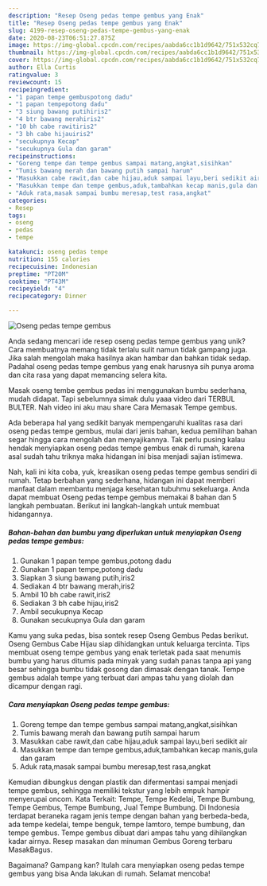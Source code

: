 ```yaml
---
description: "Resep Oseng pedas tempe gembus yang Enak"
title: "Resep Oseng pedas tempe gembus yang Enak"
slug: 4199-resep-oseng-pedas-tempe-gembus-yang-enak
date: 2020-08-23T06:51:27.875Z
image: https://img-global.cpcdn.com/recipes/aabda6cc1b1d9642/751x532cq70/oseng-pedas-tempe-gembus-foto-resep-utama.jpg
thumbnail: https://img-global.cpcdn.com/recipes/aabda6cc1b1d9642/751x532cq70/oseng-pedas-tempe-gembus-foto-resep-utama.jpg
cover: https://img-global.cpcdn.com/recipes/aabda6cc1b1d9642/751x532cq70/oseng-pedas-tempe-gembus-foto-resep-utama.jpg
author: Ella Curtis
ratingvalue: 3
reviewcount: 15
recipeingredient:
- "1 papan tempe gembuspotong dadu"
- "1 papan tempepotong dadu"
- "3 siung bawang putihiris2"
- "4 btr bawang merahiris2"
- "10 bh cabe rawitiris2"
- "3 bh cabe hijauiris2"
- "secukupnya Kecap"
- "secukupnya Gula dan garam"
recipeinstructions:
- "Goreng tempe dan tempe gembus sampai matang,angkat,sisihkan"
- "Tumis bawang merah dan bawang putih sampai harum"
- "Masukkan cabe rawit,dan cabe hijau,aduk sampai layu,beri sedikit air"
- "Masukkan tempe dan tempe gembus,aduk,tambahkan kecap manis,gula dan garam"
- "Aduk rata,masak sampai bumbu meresap,test rasa,angkat"
categories:
- Resep
tags:
- oseng
- pedas
- tempe

katakunci: oseng pedas tempe 
nutrition: 155 calories
recipecuisine: Indonesian
preptime: "PT20M"
cooktime: "PT43M"
recipeyield: "4"
recipecategory: Dinner

---
```



![Oseng pedas tempe gembus](https://img-global.cpcdn.com/recipes/aabda6cc1b1d9642/751x532cq70/oseng-pedas-tempe-gembus-foto-resep-utama.jpg)

Anda sedang mencari ide resep oseng pedas tempe gembus yang unik? Cara membuatnya memang tidak terlalu sulit namun tidak gampang juga. Jika salah mengolah maka hasilnya akan hambar dan bahkan tidak sedap. Padahal oseng pedas tempe gembus yang enak harusnya sih punya aroma dan cita rasa yang dapat memancing selera kita.

Masak oseng tembe gembus pedas ini menggunakan bumbu sederhana, mudah didapat. Tapi sebelumnya simak dulu yaaa video dari TERBUL BULTER. Nah video ini aku mau share Cara Memasak Tempe gembus.

Ada beberapa hal yang sedikit banyak mempengaruhi kualitas rasa dari oseng pedas tempe gembus, mulai dari jenis bahan, kedua pemilihan bahan segar hingga cara mengolah dan menyajikannya. Tak perlu pusing kalau hendak menyiapkan oseng pedas tempe gembus enak di rumah, karena asal sudah tahu triknya maka hidangan ini bisa menjadi sajian istimewa.


Nah, kali ini kita coba, yuk, kreasikan oseng pedas tempe gembus sendiri di rumah. Tetap berbahan yang sederhana, hidangan ini dapat memberi manfaat dalam membantu menjaga kesehatan tubuhmu sekeluarga. Anda dapat membuat Oseng pedas tempe gembus memakai 8 bahan dan 5 langkah pembuatan. Berikut ini langkah-langkah untuk membuat hidangannya.

<!--inarticleads1-->

##### Bahan-bahan dan bumbu yang diperlukan untuk menyiapkan Oseng pedas tempe gembus:

1. Gunakan 1 papan tempe gembus,potong dadu
1. Gunakan 1 papan tempe,potong dadu
1. Siapkan 3 siung bawang putih,iris2
1. Sediakan 4 btr bawang merah,iris2
1. Ambil 10 bh cabe rawit,iris2
1. Sediakan 3 bh cabe hijau,iris2
1. Ambil secukupnya Kecap
1. Gunakan secukupnya Gula dan garam


Kamu yang suka pedas, bisa sontek resep Oseng Gembus Pedas berikut. Oseng Gembus Cabe Hijau siap dihidangkan untuk keluarga tercinta. Tips membuat oseng tempe gembus yang enak terletak pada saat menumis bumbu yang harus ditumis pada minyak yang sudah panas tanpa api yang besar sehingga bumbu tidak gosong dan dimasak dengan tanak. Tempe gembus adalah tempe yang terbuat dari ampas tahu yang diolah dan dicampur dengan ragi. 

<!--inarticleads2-->

##### Cara menyiapkan Oseng pedas tempe gembus:

1. Goreng tempe dan tempe gembus sampai matang,angkat,sisihkan
1. Tumis bawang merah dan bawang putih sampai harum
1. Masukkan cabe rawit,dan cabe hijau,aduk sampai layu,beri sedikit air
1. Masukkan tempe dan tempe gembus,aduk,tambahkan kecap manis,gula dan garam
1. Aduk rata,masak sampai bumbu meresap,test rasa,angkat


Kemudian dibungkus dengan plastik dan difermentasi sampai menjadi tempe gembus, sehingga memiliki tekstur yang lebih empuk hampir menyerupai oncom. Kata Terkait: Tempe, Tempe Kedelai, Tempe Bumbung, Tempe Gembus, Tempe Bumbung, Jual Tempe Bumbung. Di Indonesia terdapat beraneka ragam jenis tempe dengan bahan yang berbeda-beda, ada tempe kedelai, tempe benguk, tempe lamtoro, tempe bumbung, dan tempe gembus. Tempe gembus dibuat dari ampas tahu yang dihilangkan kadar airnya. Resep masakan dan minuman Gembus Goreng terbaru MasakBagus. 

Bagaimana? Gampang kan? Itulah cara menyiapkan oseng pedas tempe gembus yang bisa Anda lakukan di rumah. Selamat mencoba!

